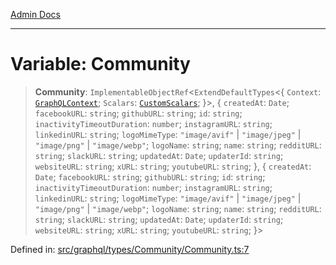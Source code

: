 [Admin Docs](/)

***

# Variable: Community

> **Community**: `ImplementableObjectRef`\<`ExtendDefaultTypes`\<\{ `Context`: [`GraphQLContext`](../../../../context/type-aliases/GraphQLContext.md); `Scalars`: [`CustomScalars`](../../../../scalars/type-aliases/CustomScalars.md); \}\>, \{ `createdAt`: `Date`; `facebookURL`: `string`; `githubURL`: `string`; `id`: `string`; `inactivityTimeoutDuration`: `number`; `instagramURL`: `string`; `linkedinURL`: `string`; `logoMimeType`: `"image/avif"` \| `"image/jpeg"` \| `"image/png"` \| `"image/webp"`; `logoName`: `string`; `name`: `string`; `redditURL`: `string`; `slackURL`: `string`; `updatedAt`: `Date`; `updaterId`: `string`; `websiteURL`: `string`; `xURL`: `string`; `youtubeURL`: `string`; \}, \{ `createdAt`: `Date`; `facebookURL`: `string`; `githubURL`: `string`; `id`: `string`; `inactivityTimeoutDuration`: `number`; `instagramURL`: `string`; `linkedinURL`: `string`; `logoMimeType`: `"image/avif"` \| `"image/jpeg"` \| `"image/png"` \| `"image/webp"`; `logoName`: `string`; `name`: `string`; `redditURL`: `string`; `slackURL`: `string`; `updatedAt`: `Date`; `updaterId`: `string`; `websiteURL`: `string`; `xURL`: `string`; `youtubeURL`: `string`; \}\>

Defined in: [src/graphql/types/Community/Community.ts:7](https://github.com/Suyash878/talawa-api/blob/4657139c817cb5935454def8fb620b05175365a9/src/graphql/types/Community/Community.ts#L7)
